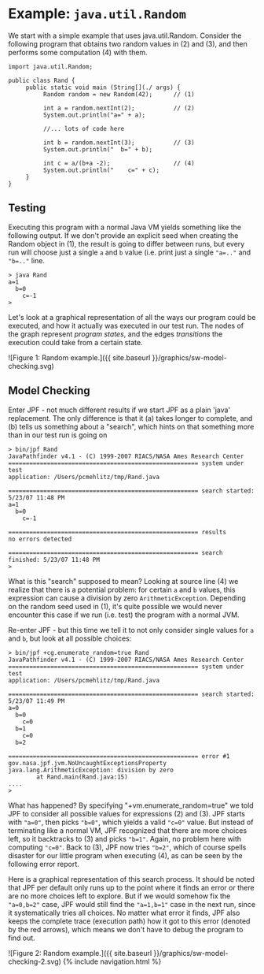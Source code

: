 # Example: `java.util.Random` #

We start with a simple example that uses java.util.Random. Consider the following program that obtains two random values in (2) and (3), and then performs some computation (4) with them.

~~~~~~~~ {.java}
import java.util.Random;

public class Rand {
     public static void main (String[](./ args) {
          Random random = new Random(42);      // (1)
          
          int a = random.nextInt(2);           // (2)
          System.out.println("a=" + a);
          
          //... lots of code here
          
          int b = random.nextInt(3);           // (3)
          System.out.println("  b=" + b);
         
          int c = a/(b+a -2);                  // (4)
          System.out.println("    c=" + c);         
     }
}
~~~~~~~~


## Testing ##

Executing this program with a normal Java VM yields something like the following output. If we don't provide an explicit seed when creating the Random object in (1), the result is going to differ between runs, but every run will choose just a single `a` and `b` value (i.e. print just a single `"a=.."` and `"b=.."` line.

~~~~~~~~ {.java}
> java Rand
a=1
  b=0
    c=-1
> 
~~~~~~~~

Let's look at a graphical representation of all the ways our program could be executed, and how it actually was executed in our test run. The nodes of the graph represent *program states*, and the edges *transitions* the execution could take from a certain state.

![Figure 1: Random example.]({{ site.baseurl }}/graphics/sw-model-checking.svg)

## Model Checking ##

Enter JPF - not much different results if we start JPF as a plain 'java' replacement. The only difference is that it (a) takes longer to complete, and (b) tells us something about a "search", which hints on that something more than in our test run is going on

~~~~~~~~ {.bash}
> bin/jpf Rand
JavaPathfinder v4.1 - (C) 1999-2007 RIACS/NASA Ames Research Center
====================================================== system under test
application: /Users/pcmehlitz/tmp/Rand.java

====================================================== search started: 5/23/07 11:48 PM
a=1
  b=0
    c=-1

====================================================== results
no errors detected

====================================================== search finished: 5/23/07 11:48 PM
>
~~~~~~~~

What is this "search" supposed to mean? Looking at source line (4) we realize that there is a potential problem: for certain `a` and `b` values, this expression can cause a division by zero `ArithmeticException`. Depending on the random seed used in (1), it's quite possible we would never encounter this case if we run (i.e. test) the program with a normal JVM.

Re-enter JPF - but this time we tell it to not only consider single values for `a` and `b`, but look at all possible choices:

~~~~~~~~ {.bash}
> bin/jpf +cg.enumerate_random=true Rand
JavaPathfinder v4.1 - (C) 1999-2007 RIACS/NASA Ames Research Center
====================================================== system under test
application: /Users/pcmehlitz/tmp/Rand.java

====================================================== search started: 5/23/07 11:49 PM
a=0
  b=0
    c=0
  b=1
    c=0
  b=2

====================================================== error #1
gov.nasa.jpf.jvm.NoUncaughtExceptionsProperty
java.lang.ArithmeticException: division by zero
        at Rand.main(Rand.java:15)
....
>
~~~~~~~~

What has happened? By specifying "+vm.enumerate_random=true" we told JPF to consider all possible values for expressions (2) and (3). JPF starts with `"a=0"`, then picks `"b=0"`, which yields a valid `"c=0"` value. But instead of terminating like a normal VM, JPF recognized that there are more choices left, so it backtracks to (3) and picks `"b=1"`. Again, no problem here with computing `"c=0"`. Back to (3), JPF now tries `"b=2"`, which of course spells disaster for our little program when executing (4), as can be seen by the following error report.

Here is a graphical representation of this search process. It should be noted that JPF per default only runs up to the point where it finds an error or there are no more choices left to explore. But if we would somehow fix the `"a=0,b=2"` case, JPF would still find the `"a=1,b=1"` case in the next run, since it systematically tries all choices. No matter what error it finds, JPF also keeps the complete trace (execution path) how it got to this error (denoted by the red arrows), which means we don't have to debug the program to find out.

![Figure 2: Random example.]({{ site.baseurl }}/graphics/sw-model-checking-2.svg)
{% include navigation.html %}
